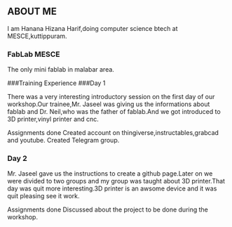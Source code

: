 ## ABOUT ME

I am Hanana Hizana Harif,doing computer science btech at MESCE,kuttippuram.



### FabLab MESCE

The only mini fablab in malabar area.


###Training Experience
###Day 1

There was a very interesting introductory session on the first day of our workshop.Our trainee,Mr. Jaseel was giving us the informations about fablab and Dr. Neil,who was the father of fablab.And we got introduced to 3D printer,vinyl printer and cnc.

Assignments done
Created account on thingiverse,instructables,grabcad and youtube.
Created Telegram group.


### Day 2

Mr. Jaseel gave us the instructions to create a github page.Later on we were divided to two groups and my group was taught about 3D printer.That day was quit more interesting.3D printer is an awsome device and it was quit pleasing see it work.

Assignments done
Discussed about the project to be done during the workshop.
